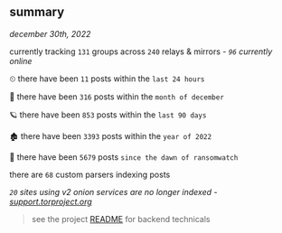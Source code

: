 
## summary
_december 30th, 2022_

currently tracking `131` groups across `240` relays & mirrors - _`96` currently online_

⏲ there have been `11` posts within the `last 24 hours`

🦈 there have been `316` posts within the `month of december`

🪐 there have been `853` posts within the `last 90 days`

🏚 there have been `3393` posts within the `year of 2022`

🦕 there have been `5679` posts `since the dawn of ransomwatch`

there are `68` custom parsers indexing posts

_`20` sites using v2 onion services are no longer indexed - [support.torproject.org](https://support.torproject.org/onionservices/v2-deprecation/)_

> see the project [README](https://github.com/joshhighet/ransomwatch#ransomwatch--) for backend technicals
